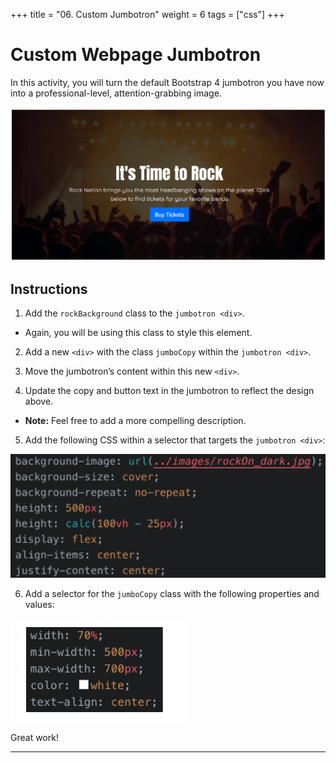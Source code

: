 +++
title = "06. Custom Jumbotron"
weight = 6
tags = ["css"] 
+++

# Custom Webpage Jumbotron

In this activity, you will turn the default Bootstrap 4 jumbotron you have now into a professional-level, attention-grabbing image.  

  ![Custom Jumbotron Solution](./images/custom-jumbotron-solution.png)

## Instructions

1. Add the `rockBackground` class to the `jumbotron <div>`.
- Again, you will be using this class to style this element.

2. Add a new `<div>` with the class `jumboCopy` within the `jumbotron <div>`.

3. Move the jumbotron’s content within this new `<div>`.

4. Update the copy and button text in the jumbotron to reflect the design above. 
- **Note:** Feel free to add a more compelling description.

5. Add the following CSS within a selector that targets the `jumbotron <div>`:

  ![Jumbotron CSS Properties](./images/jumbotron-css-properties.png)

6. Add a selector for the `jumboCopy` class with the following properties and values:

  ![jumboCopy CSS Properties](./images/jumboCopy-css-properties.png)

Great work!

---